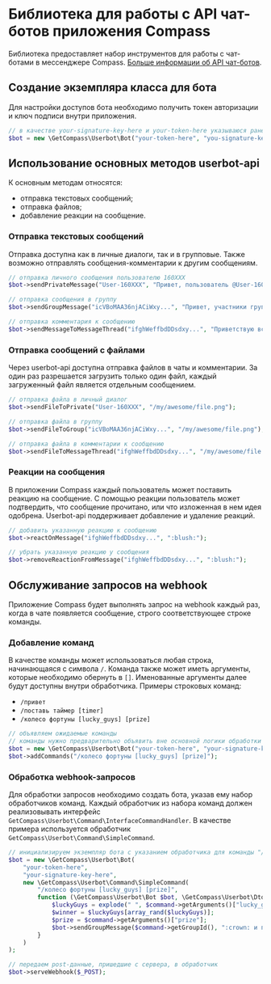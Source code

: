# Библиотека для работы с API чат-ботов приложения Compass
Библиотека предоставляет набор инструментов для работы с чат-ботами в мессенджере Compass. [Больше информации об API чат-ботов](https://github.com/getCompass/userbot).
## Создание экземпляра класса для бота
Для настройки доступов бота необходимо получить токен авторизации и ключ подписи внутри приложения.
```php
// в качестве your-signature-key-here и your-token-here указываюся ранее полученные токен авторизации и ключ подписи
$bot = new \GetCompass\Userbot\Bot("your-token-here", "you-signature-key-here");
```
## Использование основных методов userbot-api
К основным методам относятся:
- отправка текстовых сообщений;
- отправка файлов;
- добавление реакции на сообщение.

### Отправка текстовых сообщений
Отправка доступна как в личные диалоги, так и в групповые. Также возможно отправлять сообщения-комментарии к другим сообщениям.
```php
// отправка личного сообщения пользователю 160XXX
$bot->sendPrivateMessage("User-160XXX", "Привет, пользователь @User-160XXX :blush:");

// отправка сообщения в группу
$bot->sendGroupMessage("icVBoMAA36njACiWxy...", "Привет, участники группы :blush:");

// отправка комментария к сообщению
$bot->sendMessageToMessageThread("ifghWeffbdDDsdxy...", "Приветствую всех участников обсуждения :blush:");
```
### Отправка сообщений с файлами
Через userbot-api доступна отправка файлов в чаты и комментарии. За один раз разрешается загрузить только один файл, каждый загруженный файл является отдельным сообщением.
```php
// отправка файла в личный диалог
$bot->sendFileToPrivate("User-160XXX", "/my/awesome/file.png");

// отправка файла в группу
$bot->sendFileToGroup("icVBoMAA36njACiWxy...", "/my/awesome/file.png");

// отправка файла в комментарии к сообщению
$bot->sendFileToMessageThread("ifghWeffbdDDsdxy...", "/my/awesome/file.png");
```
### Реакции на сообщения
В приложении Compass каждый пользователь может поставить реакцию на сообщение. С помощью реакции пользователь может подтвердить, что сообщение прочитано, или что изложенная в нем идея одобрена. Userbot-api поддерживает добавление и удаление реакций.
```php
// добавить указанную реакцию к сообщению
$bot->reactOnMessage("ifghWeffbdDDsdxy...", ":blush:");

// убрать указанную реакцию у сообщения
$bot->removeReactionFromMessage("ifghWeffbdDDsdxy...", ":blush:");
```

## Обслуживание запросов на webhook
Приложение Compass будет выполнять запрос на webhook каждый раз, когда в чате появляется сообщение, строго соответствующее строке команды.
### Добавление команд
В качестве команды может использоваться любая строка, начинающаяся с символа `/`. Команда также может иметь аргументы, которые необходимо обернуть в `[]`.
Именованные аргументы далее будут доступны внутри обработчика.
Примеры строковых команд:
* `/привет`
* `/поставь таймер [timer]`
* `/колесо фортуны [lucky_guys] [prize]`

```php
// объявляем ожидаемые команды
// команды нужно предварительно объявить вне основной логики обработки webhook
$bot = new \GetCompass\Userbot\Bot("your-token-here", "your-signature-key-here");
$bot->addCommands("/колесо фортуны [lucky_guys] [prize]");
```
### Обработка webhook-запросов
Для обработки запросов необходимо создать бота, указав ему набор обработчиков команд. Каждый обработчик из набора команд должен реализовывать интерфейс `GetCompass\Userbot\Command\InterfaceCommandHandler`. В качестве примера используется обработчик `GetCompass\Userbot\Command\SimpleCommand`.

```php
// инициализируем экземпляр бота с указанием обработчика для команды "/колесо фортуны [lucky_guys] [prize]"
$bot = new \GetCompass\Userbot\Bot(
    "your-token-here", 
    "your-signature-key-here",
    new \GetCompass\Userbot\Command\SimpleCommand(
        "/колесо фортуны [lucky_guys] [prize]",
        function (\GetCompass\Userbot\Bot $bot, \GetCompass\Userbot\Dto\Command $command) {
            $luckyGuys = explode(" ", $command->getArguments()["lucky_guys"]);
            $winner = $luckyGuys[array_rand($luckyGuys)];
            $prize = $command->getArguments()["prize"];
            $bot->sendGroupMessage($command->getGroupId(), ":crown: и победителем становится — ++$winner++, унося с собой --$prize--");
        }
    )
);

// передаем post-данные, пришедшие с сервера, в обработчик
$bot->serveWebhook($_POST);
```
